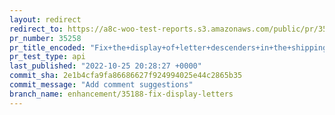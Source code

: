 ```yaml
---
layout: redirect
redirect_to: https://a8c-woo-test-reports.s3.amazonaws.com/public/pr/35258/api/index.html
pr_number: 35258
pr_title_encoded: "Fix+the+display+of+letter+descenders+in+the+shipping+class+dropdown+menu"
pr_test_type: api
last_published: "2022-10-25 20:28:27 +0000"
commit_sha: 2e1b4cfa9fa86686627f924994025e44c2865b35
commit_message: "Add comment suggestions"
branch_name: enhancement/35188-fix-display-letters
---
```

